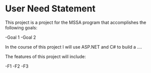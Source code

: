 # User Need Statement
This project is a project for the MSSA program that accomplishes the following goals:

-Goal 1
-Goal 2

In the course of this project I will use ASP.NET and C# to build a ....

The features of this project will include:

-F1
-F2
-F3